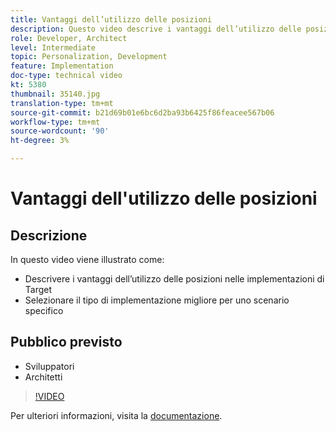 ```yaml
---
title: Vantaggi dell’utilizzo delle posizioni
description: Questo video descrive i vantaggi dell’utilizzo delle posizioni nelle implementazioni di Adobe Target. Guarda questo video per scoprire come selezionare il tipo di implementazione migliore per un dato scenario.
role: Developer, Architect
level: Intermediate
topic: Personalization, Development
feature: Implementation
doc-type: technical video
kt: 5380
thumbnail: 35140.jpg
translation-type: tm+mt
source-git-commit: b21d69b01e6bc6d2ba93b6425f86feacee567b06
workflow-type: tm+mt
source-wordcount: '90'
ht-degree: 3%

---
```



# Vantaggi dell&#39;utilizzo delle posizioni

## Descrizione

In questo video viene illustrato come:

* Descrivere i vantaggi dell’utilizzo delle posizioni nelle implementazioni di Target
* Selezionare il tipo di implementazione migliore per uno scenario specifico

## Pubblico previsto

* Sviluppatori
* Architetti

>[!VIDEO](https://video.tv.adobe.com/v/35140/?quality=12)

Per ulteriori informazioni, visita la [documentazione](https://docs.adobe.com/content/help/en/target/using/implement-target/implementing-target.html).
